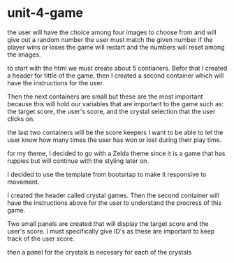 # unit-4-game
the user will have the choice among four images to choose from and will give out a random number the user must match the given number if the player wins or loses the game will restart and the numbers will reset among the images. 

to start with the html we must create about 5 contianers. Befor that I created a header for tittle of the game, then I created a second container which will have the instructions for the user. 

Then the next containers are small but these are the most important because this will hold our variables that are important to the game such as: the target score, the user's score, and the crystal selection that the user clicks on. 

the last two containers will be the score keepers I want to be able to let the user know how many times the user has won or lost during their play time. 

for my theme, I decided to go with a Zelda theme since it is a game that has ruppies but will continue with the styling later on. 

I decided to use the template from bootsrtap to make it responsive to movement. 

I created the header called crystal games. Then the second container will have the instructions above for the user to understand the procress of this game. 

Two small panels are created that will display the target score and the user's score. I must specifically give ID's as these are important to keep track of the user score. 

then a panel for the crystals is necesary for each of the crystals 


